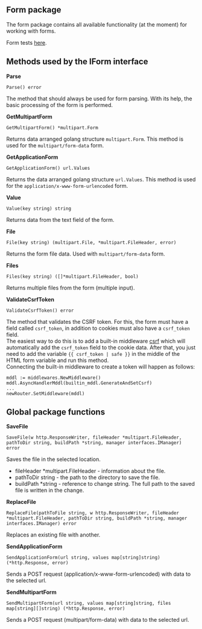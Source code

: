 ## Form package
The form package contains all available functionality (at the moment) for working with forms.

Form tests [here](https://github.com/uwine4850/foozy/tree/master/tests/form/form_test).

## Methods used by the IForm interface
__Parse__
```
Parse() error
```
The method that should always be used for form parsing. With its help, the basic processing of the form is performed.

__GetMultipartForm__
```
GetMultipartForm() *multipart.Form
```
Returns data arranged golang structure ``multipart.Form``. This method is used for the ``multipart/form-data`` form.

__GetApplicationForm__
```
GetApplicationForm() url.Values
```
Returns the data arranged golang structure ``url.Values``. This method is used for the ``application/x-www-form-urlencoded`` form.

__Value__
```
Value(key string) string
```
Returns data from the text field of the form.

__File__
```
File(key string) (multipart.File, *multipart.FileHeader, error)
```
Returns the form file data. Used with ``multipart/form-data`` form.

__Files__
```
Files(key string) ([]*multipart.FileHeader, bool)
```
Returns multiple files from the form (multiple input).

__ValidateCsrfToken__
```
ValidateCsrfToken() error
```
The method that validates the CSRF token. For this, the form must have a field called ``csrf_token``, in addition to cookies
must also have a ``csrf_token`` field.<br>
The easiest way to do this is to add a built-in middleware [csrf](https://github.com/uwine4850/foozy/blob/master/docs/en/builtin/builtin_mddl/csrf.md) which will automatically add the ``csrf_token`` field to the cookie data.
After that, you just need to add the variable ``{{ csrf_token | safe }}`` in the middle of the HTML form variable and run this method.<br>
Connecting the built-in middleware to create a token will happen as follows:
```
mddl := middlewares.NewMiddleware()
mddl.AsyncHandlerMddl(builtin_mddl.GenerateAndSetCsrf)
...
newRouter.SetMiddleware(mddl)
```

## Global package functions

__SaveFile__
```
SaveFile(w http.ResponseWriter, fileHeader *multipart.FileHeader, pathToDir string, buildPath *string, manager interfaces.IManager) error
```
Saves the file in the selected location.
* fileHeader *multipart.FileHeader - information about the file.
* pathToDir string - the path to the directory to save the file.
* buildPath *string - reference to change string. The full path to the saved file is written in the change.

__ReplaceFile__
```
ReplaceFile(pathToFile string, w http.ResponseWriter, fileHeader *multipart.FileHeader, pathToDir string, buildPath *string, manager interfaces.IManager) error
```
Replaces an existing file with another.

__SendApplicationForm__
```
SendApplicationForm(url string, values map[string]string) (*http.Response, error)
```
Sends a POST request (application/x-www-form-urlencoded) with data to the selected url.

__SendMultipartForm__
```
SendMultipartForm(url string, values map[string]string, files map[string][]string) (*http.Response, error)
```
Sends a POST request (multipart/form-data) with data to the selected url.
